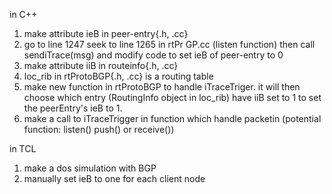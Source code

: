 in C++
1. make attribute ieB in peer-entry{.h, .cc}
2. go to line 1247 seek to line 1265 in rtPr	GP.cc (listen function) then call sendiTrace(msg) and
modify code to set ieB of peer-entry to 0
3. make attribute iiB in routeinfo{.h, .cc}
4. loc_rib in rtProtoBGP{.h, .cc} is a routing table
5. make new function in rtProtoBGP to handle iTraceTriger. it will then choose which entry (RoutingInfo object in loc_rib) have iiB set to 1 to set the peerEntry's ieB to 1.
6. make a call to iTraceTrigger in function which handle packetin (potential function: listen() push() or receive())


in TCL
1. make a dos simulation with BGP
2. manually set ieB to one for each client node
